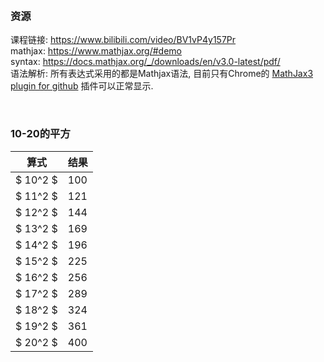 
&nbsp;  
### 资源  
课程链接: https://www.bilibili.com/video/BV1vP4y157Pr  
mathjax: https://www.mathjax.org/#demo  
syntax: https://docs.mathjax.org/_/downloads/en/v3.0-latest/pdf/   
语法解析: 所有表达式采用的都是Mathjax语法, 目前只有Chrome的 [MathJax3 plugin for github](https://chrome.google.com/webstore/detail/mathjax-3-plugin-for-gith/peoghobgdhejhcmgoppjpjcidngdfkod) 插件可以正常显示.  

&nbsp;  
### 10-20的平方
|算式|结果|
|---|---|
|$ 10^2 $|100|
|$ 11^2 $|121|
|$ 12^2 $|144|
|$ 13^2 $|169|
|$ 14^2 $|196|
|$ 15^2 $|225|
|$ 16^2 $|256|
|$ 17^2 $|289|
|$ 18^2 $|324|
|$ 19^2 $|361|
|$ 20^2 $|400|
